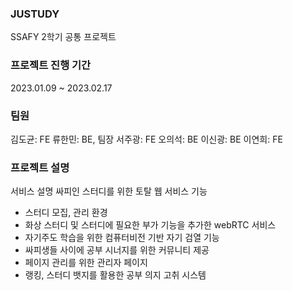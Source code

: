 ### JUSTUDY
SSAFY 2학기 공통 프로젝트


### 프로젝트 진행 기간
2023.01.09 ~ 2023.02.17

### 팀원 
김도균: FE
류한민: BE, 팀장
서주광: FE
오의석: BE
이신광: BE
이연희: FE

### 프로젝트 설명
서비스 설명 
싸피인 스터디를 위한 토탈 웹 서비스
기능
- 스터디 모집, 관리 환경
- 화상 스터디 및 스터디에 필요한 부가 기능을 추가한 webRTC 서비스
- 자기주도 학습을 위한 컴퓨터비전 기반 자기 검열 기능
- 싸피생들 사이에 공부 시너지를 위한 커뮤니티 제공
- 페이지 관리를 위한 관리자 페이지
- 랭킹, 스터디 뱃지를 활용한 공부 의지 고취 시스템